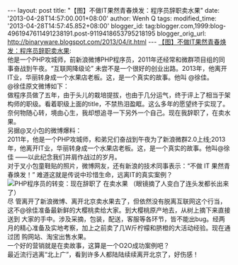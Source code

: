 --- layout: post title: "【图】不做IT果然青春焕发：程序员辞职卖水果"
date: '2013-04-28T14:57:00.001+08:00' author: Wenh Q tags:
modified\_time: '2013-04-28T14:57:45.852+08:00' blogger\_id:
tag:blogger.com,1999:blog-4961947611491238191.post-9119418653795218195
blogger\_orig\_url: http://binaryware.blogspot.com/2013/04/it.html ---
[【图】不做IT果然青春焕发：程序员辞职卖水果](http://www.oschina.net/news/40020/programmer-sale-apples):
\
他是一个PHP攻城师，前新浪微博PHP程序员，2011年还经常和微群项目组的同事奋战到午夜。“互联网降级论”
未尝不是一个很好的创业出路。2013年，他离开IT业，华丽转身成一个水果店老板。这，是一个真实的故事。他叫
@徐佳。\
@徐佳原文微博如下：\
做程序员做了五年，由于头儿的栽培提拔，也由于几分运气，终于评上了相当于架构师的职级。看着职级上面的title，不禁热泪盈眶。这么多年的愿望终于实现了。奈何物随心转，境由心生，我却想追寻一下另外一个自己。现在我辞职了，在卖水果。\
另据@叉小包的微博爆料：\
2011年，他是一个PHP攻城师，和弟兄们奋战到午夜为了新浪微群2.0上线;2013年，他离开IT业，华丽转身成一个水果店老板。这，是一个真实的故事。他叫@徐佳
——以此纪念我们并肩作战过的岁月。\
对于叉小包童鞋贴的照片，微博网友，还有新浪的技术同事表示：“不做 IT
果然青春焕发！” 难道这就是传说中珍惜生命，远离IT的真实案例？\
![PHP程序员的转变：现在辞职了
在卖水果](http://static.oschina.net/uploads/img/201304/28131852_JwHi.jpg)
（眼镜摘了人变白了连头发都长出来了）\
尽
管离开了新浪微博、离开北京卖水果去了，但依然没有脱离互联网这个行当，这不@徐佳准备最新鲜的大樱桃卖给大家。到大樱桃原产地去，从树上摘下来直接送到
大家的手中。涉及采摘，包装，配送，客服等各环节，皆不能出bug。经两月的精心准备及实地考察，加上之前卖了几W斤柠檬和脐橙的大活动经验。现在通过团
购网站、淘宝出售水果。\
一个好的营销就是在卖故事，这算是一个O2O成功案例吧？\
最近流行逃离“北上广”，看到许多人都陆陆续续离开北京了，好伤感！
